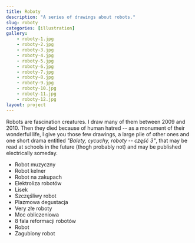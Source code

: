 ```yaml
---
title: Roboty
description: "A series of drawings about robots."
slug: roboty
categories: [illustration]
gallery:
    - roboty-1.jpg
    - roboty-2.jpg
    - roboty-3.jpg
    - roboty-4.jpg
    - roboty-5.jpg
    - roboty-6.jpg
    - roboty-7.jpg
    - roboty-8.jpg
    - roboty-9.jpg
    - roboty-10.jpg
    - roboty-11.jpg
    - roboty-12.jpg
layout: project
---
```


Robots are fascination creatures. I draw many of them between 2009 and 2010. Then they died because of human hatred -- as a monument of their wonderful life, I give you those few drawings, a large pile of other ones and one short drama entitled _"Balety, cycuchy, roboty -- część 3"_, that may be read at schools in the future (thogh probably not) and may be published electrically someday.

- Robot muzyczny
- Robot kelner
- Robot na zakupach
- Elektroliza robotów
- Lisek
- Szczęśliwy robot
- Plazmowa degustacja
- Very złe roboty
- Moc obliczeniowa
- 8 fala reformacji robotów
- Robot
- Zagubiony robot
